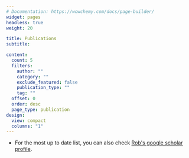 ```yaml
---
# Documentation: https://wowchemy.com/docs/page-builder/
widget: pages
headless: true
weight: 20

title: Publications
subtitle:

content:
  count: 5
  filters:
    author: ""
    category: ""
    exclude_featured: false
    publication_type: ""
    tag: ""
  offset: 0
  order: desc
  page_type: publication
design:
  view: compact
  columns: "1"
---
```

* For the most up to date list, you can also check [Rob's google scholar profile](https://scholar.google.com/citations?user=Z4Y5S2oAAAAJ&hl=en).